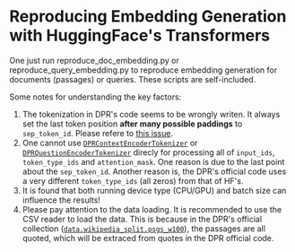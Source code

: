 # Reproducing Embedding Generation with HuggingFace's Transformers

One just run reproduce_doc_embedding.py or reproduce_query_embedding.py to reproduce embedding generation for documents (passages) or queries. These scripts are self-included.

Some notes for understanding the key factors:
1. The tokenization in DPR's code seems to be wrongly writen. It always set the last token position **after many possible paddings** to `sep_token_id`. Please refere to [this issue](https://github.com/facebookresearch/DPR/issues/208).
2. One cannot use [`DPRContextEncoderTokenizer`](https://huggingface.co/docs/transformers/model_doc/dpr#transformers.DPRContextEncoderTokenizer) or [`DPRQuestionEncoderTokenizer`](https://huggingface.co/docs/transformers/model_doc/dpr#transformers.DPRQuestionEncoderTokenizer) direcly for processing all of `input_ids`, `token_type_ids` and `attention_mask`. One reason is due to the last point about the `sep_token_id`. Another reason is, the DPR's official code uses a very different `token_type_ids` (all zeros) from that of HF's.
3. It is found that both running device type (CPU/GPU) and batch size can influence the results!
4. Please pay attention to the data loading. It is recommended to use the CSV reader to load the data. This is because in the DPR's official collection ([`data.wikipedia_split.psgs_w100`](https://github.com/facebookresearch/DPR/blob/02e6454d3217db322c8d9f4401299684b9299723/dpr/data/download_data.py#L31)), the passages are all quoted, which will be extraced from quotes in the DPR official code.
